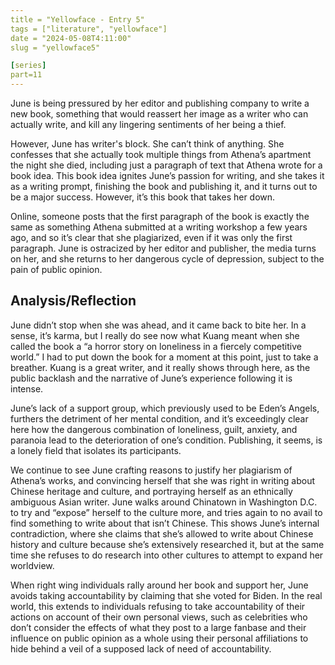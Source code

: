 ```yaml
---
title = "Yellowface - Entry 5"
tags = ["literature", "yellowface"]
date = "2024-05-08T4:11:00"
slug = "yellowface5"

[series]
part=11
---
```


June is being pressured by her editor and publishing company to write a new book, something that would reassert her image as a writer who can actually write, and kill any lingering sentiments of her being a thief.

However, June has writer's block. She can’t think of anything. She confesses that she actually took multiple things from Athena’s apartment the night she died, including just a paragraph of text that Athena wrote for a book idea. This book idea ignites June’s passion for writing, and she takes it as a writing prompt, finishing the book and publishing it, and it turns out to be a major success. However, it’s this book that takes her down.

Online, someone posts that the first paragraph of the book is exactly the same as something Athena submitted at a writing workshop a few years ago, and so it’s clear that she plagiarized, even if it was only the first paragraph. June is ostracized by her editor and publisher, the media turns on her, and she returns to her dangerous cycle of depression, subject to the pain of public opinion.

## Analysis/Reflection

June didn’t stop when she was ahead, and it came back to bite her. In a sense, it’s karma, but I really do see now what Kuang meant when she called the book a “a horror story on loneliness in a fiercely competitive world.” I had to put down the book for a moment at this point, just to take a breather. Kuang is a great writer, and it really shows through here, as the public backlash and the narrative of June’s experience following it is intense.

June’s lack of a support group, which previously used to be Eden’s Angels, furthers the detriment of her mental condition, and it’s exceedingly clear here how the dangerous combination of loneliness, guilt, anxiety, and paranoia lead to the deterioration of one’s condition. Publishing, it seems, is a lonely field that isolates its participants.

We continue to see June crafting reasons to justify her plagiarism of Athena’s works, and convincing herself that she was right in writing about Chinese heritage and culture, and portraying herself as an ethnically ambiguous Asian writer. June walks around Chinatown in Washington D.C. to try and “expose” herself to the culture more, and tries again to no avail to find something to write about that isn’t Chinese. This shows June’s internal contradiction, where she claims that she’s allowed to write about Chinese history and culture because she’s extensively researched it, but at the same time she refuses to do research into other cultures to attempt to expand her worldview.

When right wing individuals rally around her book and support her, June avoids taking accountability by claiming that she voted for Biden. In the real world, this extends to individuals refusing to take accountability of their actions on account of their own personal views, such as celebrities who don’t consider the effects of what they post to a large fanbase and their influence on public opinion as a whole using their personal affiliations to hide behind a veil of a supposed lack of need of accountability.

